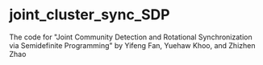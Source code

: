 # joint_cluster_sync_SDP
 The code for "Joint Community Detection and Rotational Synchronization via Semidefinite Programming" by Yifeng Fan, Yuehaw Khoo, and Zhizhen Zhao
